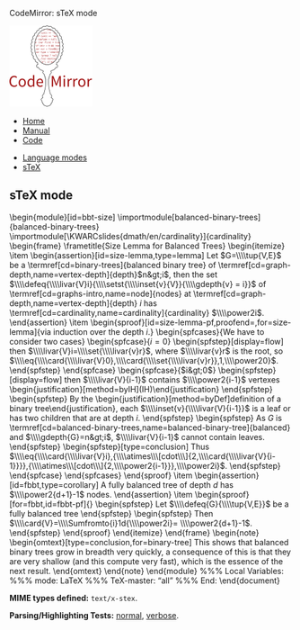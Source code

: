 CodeMirror: sTeX mode

[<img src="../../doc/logo.png" id="logo" />](http://codemirror.net)

-   [Home](../../index.html)
-   [Manual](../../doc/manual.html)
-   [Code](https://github.com/marijnh/codemirror)

<!-- -->

-   [Language modes](../index.html)
-   <a href="#" class="active">sTeX</a>

sTeX mode
---------

\\begin{module}\[id=bbt-size\] \\importmodule\[balanced-binary-trees\]{balanced-binary-trees} \\importmodule\[\\KWARCslides{dmath/en/cardinality}\]{cardinality} \\begin{frame} \\frametitle{Size Lemma for Balanced Trees} \\begin{itemize} \\item \\begin{assertion}\[id=size-lemma,type=lemma\] Let <span class="math inline">$G=\\\\tup{V,E}$</span> be a \\termref\[cd=binary-trees\]{balanced binary tree} of \\termref\[cd=graph-depth,name=vertex-depth\]{depth}<span class="math inline">$n&gt;i$</span>, then the set <span class="math inline">$\\\\defeq{\\\\livar{V}i}{\\\\setst{\\\\inset{v}{V}}{\\\\gdepth{v} = i}}$</span> of \\termref\[cd=graphs-intro,name=node\]{nodes} at \\termref\[cd=graph-depth,name=vertex-depth\]{depth} <span class="math inline">*i*</span> has \\termref\[cd=cardinality,name=cardinality\]{cardinality} <span class="math inline">$\\\\power2i$</span>. \\end{assertion} \\item \\begin{sproof}\[id=size-lemma-pf,proofend=,for=size-lemma\]{via induction over the depth <span class="math inline">*i*</span>.} \\begin{spfcases}{We have to consider two cases} \\begin{spfcase}{<span class="math inline">*i* = 0</span>} \\begin{spfstep}\[display=flow\] then <span class="math inline">$\\\\livar{V}i=\\\\set{\\\\livar{v}r}$</span>, where <span class="math inline">$\\\\livar{v}r$</span> is the root, so <span class="math inline">$\\\\eq{\\\\card{\\\\livar{V}0},\\\\card{\\\\set{\\\\livar{v}r}},1,\\\\power20}$</span>. \\end{spfstep} \\end{spfcase} \\begin{spfcase}{<span class="math inline">$i&gt;0$</span>} \\begin{spfstep}\[display=flow\] then <span class="math inline">$\\\\livar{V}{i-1}$</span> contains <span class="math inline">$\\\\power2{i-1}$</span> vertexes \\begin{justification}\[method=byIH\](IH)\\end{justification} \\end{spfstep} \\begin{spfstep} By the \\begin{justification}\[method=byDef\]definition of a binary tree\\end{justification}, each <span class="math inline">$\\\\inset{v}{\\\\livar{V}{i-1}}$</span> is a leaf or has two children that are at depth <span class="math inline">*i*</span>. \\end{spfstep} \\begin{spfstep} As <span class="math inline">*G*</span> is \\termref\[cd=balanced-binary-trees,name=balanced-binary-tree\]{balanced} and <span class="math inline">$\\\\gdepth{G}=n&gt;i$</span>, <span class="math inline">$\\\\livar{V}{i-1}$</span> cannot contain leaves. \\end{spfstep} \\begin{spfstep}\[type=conclusion\] Thus <span class="math inline">$\\\\eq{\\\\card{\\\\livar{V}i},{\\\\atimes\\\[cdot\\\]{2,\\\\card{\\\\livar{V}{i-1}}}},{\\\\atimes\\\[cdot\\\]{2,\\\\power2{i-1}}},\\\\power2i}$</span>. \\end{spfstep} \\end{spfcase} \\end{spfcases} \\end{sproof} \\item \\begin{assertion}\[id=fbbt,type=corollary\] A fully balanced tree of depth <span class="math inline">*d*</span> has <span class="math inline">$\\\\power2{d+1}-1$</span> nodes. \\end{assertion} \\item \\begin{sproof}\[for=fbbt,id=fbbt-pf\]{} \\begin{spfstep} Let <span class="math inline">$\\\\defeq{G}{\\\\tup{V,E}}$</span> be a fully balanced tree \\end{spfstep} \\begin{spfstep} Then <span class="math inline">$\\\\card{V}=\\\\Sumfromto{i}1d{\\\\power2i}= \\\\power2{d+1}-1$</span>. \\end{spfstep} \\end{sproof} \\end{itemize} \\end{frame} \\begin{note} \\begin{omtext}\[type=conclusion,for=binary-tree\] This shows that balanced binary trees grow in breadth very quickly, a consequence of this is that they are very shallow (and this compute very fast), which is the essence of the next result. \\end{omtext} \\end{note} \\end{module} %%% Local Variables: %%% mode: LaTeX %%% TeX-master: “all” %%% End: \\end{document}

**MIME types defined:** `text/x-stex`.

**Parsing/Highlighting Tests:** [normal](../../test/index.html#stex_*), [verbose](../../test/index.html#verbose,stex_*).
